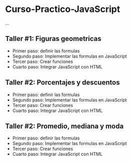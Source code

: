 # Curso-Practico-JavaScript

...


## Taller #1: Figuras geometricas

- Primer paso: definir las formulas
- Segundo paso: Implementar las formulas en JavaScript
- Tercer paso: Crear funciones
- Cuarto paso: Integrar JavaScript con HTML


## Taller #2: Porcentajes y descuentos

- Primer paso: definir las formulas
- Segundo paso: Implementar las formulas en JavaScript
- Tercer paso: Crear funciones
- Cuarto paso: Integrar JavaScript con HTML


## Taller #2: Promedio, mediana y moda

- Primer paso: definir las formulas
- Segundo paso: Implementar las formulas en JavaScript
- Tercer paso: Crear funciones
- Cuarto paso: Integrar JavaScript con HTML